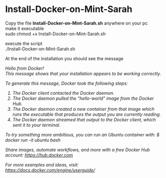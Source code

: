 # Install-Docker-on-Mint-Sarah

Copy the file <b>Install-Docker-on-Mint-Sarah.sh</b> anywhere on your pc <br>
make it executable <br> 
sudo chmod +x Install-Docker-on-Mint-Sarah.sh <br>

execute the script <br>
./Install-Docker-on-Mint-Sarah.sh <br>

At the end of the installation you should see the message 

<i>
Hello from Docker!<br>
This message shows that your installation appears to be working correctly.

To generate this message, Docker took the following steps:
 1. The Docker client contacted the Docker daemon.
 2. The Docker daemon pulled the "hello-world" image from the Docker Hub.
 3. The Docker daemon created a new container from that image which runs the
    executable that produces the output you are currently reading.
 4. The Docker daemon streamed that output to the Docker client, which sent it
    to your terminal.

To try something more ambitious, you can run an Ubuntu container with:
 $ docker run -it ubuntu bash

Share images, automate workflows, and more with a free Docker Hub account:
 https://hub.docker.com

For more examples and ideas, visit:
 https://docs.docker.com/engine/userguide/

</i>

